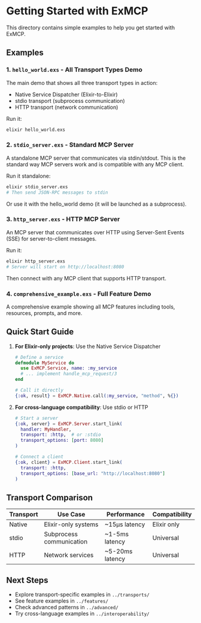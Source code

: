 # Getting Started with ExMCP

This directory contains simple examples to help you get started with ExMCP.

## Examples

### 1. `hello_world.exs` - All Transport Types Demo
The main demo that shows all three transport types in action:
- Native Service Dispatcher (Elixir-to-Elixir)
- stdio transport (subprocess communication)
- HTTP transport (network communication)

Run it:
```bash
elixir hello_world.exs
```

### 2. `stdio_server.exs` - Standard MCP Server
A standalone MCP server that communicates via stdin/stdout. This is the standard way MCP servers work and is compatible with any MCP client.

Run it standalone:
```bash
elixir stdio_server.exs
# Then send JSON-RPC messages to stdin
```

Or use it with the hello_world demo (it will be launched as a subprocess).

### 3. `http_server.exs` - HTTP MCP Server
An MCP server that communicates over HTTP using Server-Sent Events (SSE) for server-to-client messages.

Run it:
```bash
elixir http_server.exs
# Server will start on http://localhost:8080
```

Then connect with any MCP client that supports HTTP transport.

### 4. `comprehensive_example.exs` - Full Feature Demo
A comprehensive example showing all MCP features including tools, resources, prompts, and more.

## Quick Start Guide

1. **For Elixir-only projects**: Use the Native Service Dispatcher
   ```elixir
   # Define a service
   defmodule MyService do
     use ExMCP.Service, name: :my_service
     # ... implement handle_mcp_request/3
   end
   
   # Call it directly
   {:ok, result} = ExMCP.Native.call(:my_service, "method", %{})
   ```

2. **For cross-language compatibility**: Use stdio or HTTP
   ```elixir
   # Start a server
   {:ok, server} = ExMCP.Server.start_link(
     handler: MyHandler,
     transport: :http,  # or :stdio
     transport_options: [port: 8080]
   )
   
   # Connect a client
   {:ok, client} = ExMCP.Client.start_link(
     transport: :http,
     transport_options: [base_url: "http://localhost:8080"]
   )
   ```

## Transport Comparison

| Transport | Use Case | Performance | Compatibility |
|-----------|----------|-------------|---------------|
| Native | Elixir-only systems | ~15μs latency | Elixir only |
| stdio | Subprocess communication | ~1-5ms latency | Universal |
| HTTP | Network services | ~5-20ms latency | Universal |

## Next Steps

- Explore transport-specific examples in `../transports/`
- See feature examples in `../features/`
- Check advanced patterns in `../advanced/`
- Try cross-language examples in `../interoperability/`